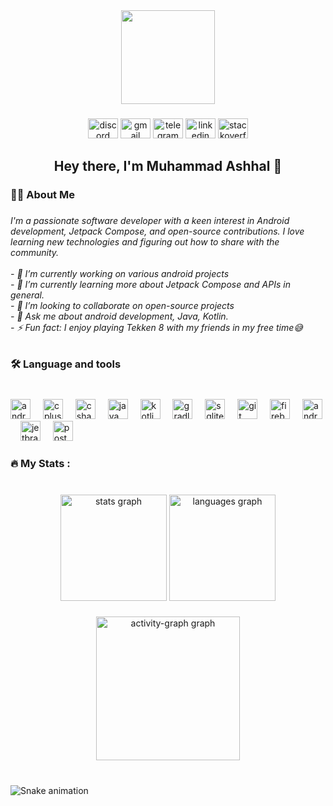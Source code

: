 <div align="center">
  <img height="150" src="https://camo.githubusercontent.com/62da68eb62b1e5f175f7d1f0191dd89a653d7908feb22d37d4a0ab07365d6791/68747470733a2f2f6d656469612e67697068792e636f6d2f6d656469612f4d3967624264396e6244724f5475314d71782f67697068792e676966"  />
</div>

###

<div align="center">
  <img src="https://raw.githubusercontent.com/maurodesouza/profile-readme-generator/master/src/assets/icons/social/discord/default.svg" width="48" height="32" alt="discord logo"  />
  <img src="https://raw.githubusercontent.com/maurodesouza/profile-readme-generator/master/src/assets/icons/social/gmail/default.svg" width="48" height="32" alt="gmail logo"  />
  <img src="https://raw.githubusercontent.com/maurodesouza/profile-readme-generator/master/src/assets/icons/social/telegram/default.svg" width="48" height="32" alt="telegram logo"  />
  <img src="https://raw.githubusercontent.com/maurodesouza/profile-readme-generator/master/src/assets/icons/social/linkedin/default.svg" width="48" height="32" alt="linkedin logo"  />
  <img src="https://raw.githubusercontent.com/maurodesouza/profile-readme-generator/master/src/assets/icons/social/stackoverflow/default.svg" width="48" height="32" alt="stackoverflow logo"  />
</div>

###

<h2 align="center">Hey there, I'm Muhammad Ashhal 👋</h2>

###

<h3 align="left">👩‍💻  About Me</h3>

###

<h6 align="left">I'm a passionate software developer with a keen interest in Android development, Jetpack Compose, and open-source contributions. I love learning new technologies and figuring out how to share with the community. <br><br>- 🔭 I’m currently working on various android projects<br>- 🌱 I’m currently learning more about Jetpack Compose and APIs in general.<br>- 👯 I’m looking to collaborate on open-source projects<br>- 💬 Ask me about android development, Java, Kotlin.<br>- ⚡ Fun fact: I enjoy playing Tekken 8 with my friends in my free time😅</h6>

###

<h3 align="left">🛠 Language and tools</h3>

###

<br clear="both">

<div align="left">
  <img src="https://cdn.simpleicons.org/android/3DDC84" height="32" alt="android logo"  />
  <img width="12" />
  <img src="https://cdn.simpleicons.org/c++/00599C" height="32" alt="cplusplus logo"  />
  <img width="12" />
  <img src="https://cdn.jsdelivr.net/gh/devicons/devicon/icons/csharp/csharp-original.svg" height="32" alt="csharp logo"  />
  <img width="12" />
  <img src="https://cdn.jsdelivr.net/gh/devicons/devicon/icons/java/java-original.svg" height="32" alt="java logo"  />
  <img width="12" />
  <img src="https://cdn.jsdelivr.net/gh/devicons/devicon/icons/kotlin/kotlin-original.svg" height="32" alt="kotlin logo"  />
  <img width="12" />
  <img src="https://cdn.simpleicons.org/gradle/02303A" height="32" alt="gradle logo"  />
  <img width="12" />
  <img src="https://cdn.simpleicons.org/sqlite/003B57" height="32" alt="sqlite logo"  />
  <img width="12" />
  <img src="https://cdn.simpleicons.org/git/F05032" height="32" alt="git logo"  />
  <img width="12" />
  <img src="https://cdn.simpleicons.org/firebase/FFCA28" height="32" alt="firebase logo"  />
  <img width="12" />
  <img src="https://cdn.simpleicons.org/androidstudio/3DDC84" height="32" alt="androidstudio logo"  />
  <img width="12" />
  <img src="https://cdn.jsdelivr.net/gh/devicons/devicon/icons/jetbrains/jetbrains-original.svg" height="32" alt="jetbrains logo"  />
  <img width="12" />
  <img src="https://cdn.simpleicons.org/postman/FF6C37" height="32" alt="postman logo"  />
</div>

###

<h3 align="left">🔥   My Stats :</h3>

###

<br clear="both">

<div align="center">
  <img src="https://github-readme-stats.vercel.app/api?username=MAshhal&hide_title=false&hide_rank=true&show_icons=true&include_all_commits=true&count_private=true&disable_animations=false&theme=gruvbox&locale=en&hide_border=false&order=1" height="170" alt="stats graph"  />
  <img src="https://github-readme-stats.vercel.app/api/top-langs?username=MAshhal&locale=en&hide_title=false&layout=compact&card_width=320&langs_count=12&theme=gruvbox&hide_border=false&order=2" height="170" alt="languages graph"  />
</div>

###

<div align="center">
  <img src="https://github-readme-activity-graph.vercel.app/graph?username=MAshhal&radius=16&theme=gruvbox&area=true&order=5&hide_border=false&hide_title=false" height="230" alt="activity-graph graph"  />
</div>

###

<br clear="both">

<img src="https://raw.githubusercontent.com/MAshhal/MAshhal/output/snake.svg" alt="Snake animation" />

###
